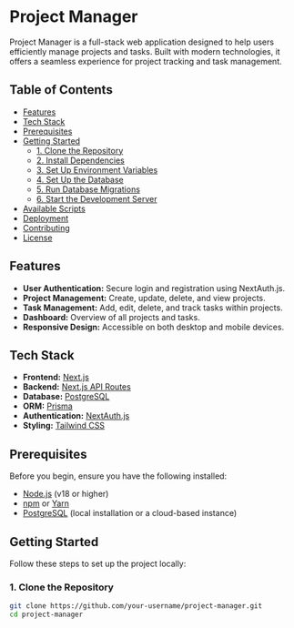 # Project Manager

Project Manager is a full-stack web application designed to help users efficiently manage projects and tasks. Built with modern technologies, it offers a seamless experience for project tracking and task management.

## Table of Contents

- [Features](#features)
- [Tech Stack](#tech-stack)
- [Prerequisites](#prerequisites)
- [Getting Started](#getting-started)
  - [1. Clone the Repository](#1-clone-the-repository)
  - [2. Install Dependencies](#2-install-dependencies)
  - [3. Set Up Environment Variables](#3-set-up-environment-variables)
  - [4. Set Up the Database](#4-set-up-the-database)
  - [5. Run Database Migrations](#5-run-database-migrations)
  - [6. Start the Development Server](#6-start-the-development-server)
- [Available Scripts](#available-scripts)
- [Deployment](#deployment)
- [Contributing](#contributing)
- [License](#license)

## Features

- **User Authentication:** Secure login and registration using NextAuth.js.
- **Project Management:** Create, update, delete, and view projects.
- **Task Management:** Add, edit, delete, and track tasks within projects.
- **Dashboard:** Overview of all projects and tasks.
- **Responsive Design:** Accessible on both desktop and mobile devices.

## Tech Stack

- **Frontend:** [Next.js](https://nextjs.org/)
- **Backend:** [Next.js API Routes](https://nextjs.org/docs/api-routes/introduction)
- **Database:** [PostgreSQL](https://www.postgresql.org/)
- **ORM:** [Prisma](https://www.prisma.io/)
- **Authentication:** [NextAuth.js](https://next-auth.js.org/)
- **Styling:** [Tailwind CSS](https://tailwindcss.com/)

## Prerequisites

Before you begin, ensure you have the following installed:

- [Node.js](https://nodejs.org/en/download/) (v18 or higher)
- [npm](https://www.npmjs.com/get-npm) or [Yarn](https://yarnpkg.com/getting-started/install)
- [PostgreSQL](https://www.postgresql.org/download/) (local installation or a cloud-based instance)

## Getting Started

Follow these steps to set up the project locally:

### 1. Clone the Repository

```bash
git clone https://github.com/your-username/project-manager.git
cd project-manager
